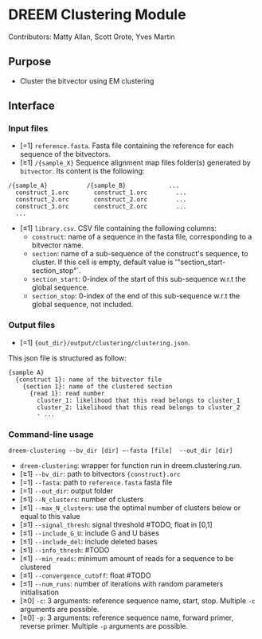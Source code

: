 
# DREEM Clustering Module
Contributors: Matty Allan, Scott Grote, Yves Martin

## Purpose
- Cluster the bitvector using EM clustering

## Interface

### Input files
- [=1] `reference.fasta`. Fasta file containing the reference for each sequence of the bitvectors. 
- [≥1] ```/{sample_X}``` Sequence alignment map files folder(s) generated by ```bitvector```. Its content is the following:
```
/{sample_A}           /{sample_B}            ...
  construct_1.orc       construct_1.orc        ...
  construct_2.orc       construct_2.orc        ...
  construct_3.orc       construct_2.orc        ...
  ...
```
- [≤1] `library.csv`. CSV file containing the following columns:
  - `construct`: name of a sequence in the fasta file, corresponding to a bitvector name.
  - `section`: name of a sub-sequence of the construct's sequence, to cluster. If this cell is empty, default value is '"section_start-section_stop"`.
  - `section_start`: 0-index of the start of this sub-sequence w.r.t the global sequence.
  - `section_stop`: 0-index of the end of this sub-sequence w.r.t the global sequence, not included.

### Output files
- [=1] `{out_dir}/output/clustering/clustering.json`. 

This json file is structured as follow:

```
{sample A}
  {construct 1}: name of the bitvector file
    {section 1}: name of the clustered section
      {read 1}: read number
        cluster_1: likelihood that this read belongs to cluster_1
        cluster_2: likelihood that this read belongs to cluster_2
        - ...
```
        
### Command-line usage

```
dreem-clustering --bv_dir [dir] —-fasta [file]  --out_dir [dir]
```

- `dreem-clustering`: wrapper for function run in dreem.clustering.run.
- [≥1] `--bv_dir`: path to bitvectors `{construct}.orc`
- [=1] `--fasta`: path to `reference.fasta` fasta file
- [=1] `--out_dir`: output folder
- [≤1] `--N_clusters`: number of clusters
- [≤1] `--max_N_clusters`: use the optimal number of clusters below or equal to this value
- [≤1] `--signal_thresh`: signal threshold #TODO, float in [0,1]
- [≤1] `--include_G_U`: include G and U bases 
- [≤1] `--include_del`: include deleted bases
- [≤1] `--info_thresh`: #TODO
- [≤1] `--min_reads`: minimum amount of reads for a sequence to be clustered
- [≤1] `--convergence_cutoff`: float #TODO
- [≤1] `--num_runs`: number of iterations with random parameters initialisation
- [≥0] `-c`: 3 arguments: reference sequence name, start, stop. Multiple `-c` arguments are possible.
- [≥0] `-p`: 3 arguments: reference sequence name, forward primer, reverse primer. Multiple `-p` arguments are possible.
